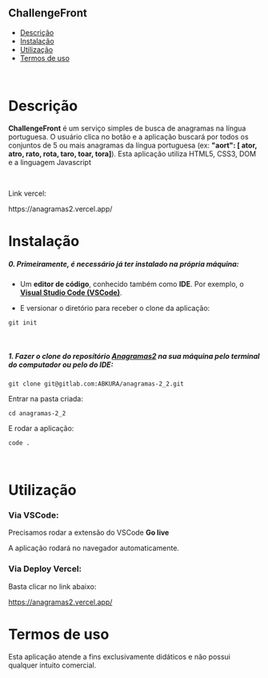 ## ChallengeFront

- [Descrição](#descrição)
- [Instalação](#instalação)
- [Utilização](#utilização)
- [Termos de uso](#termos-de-uso)

<br>

# Descrição

<p><b>ChallengeFront</b> é um serviço simples de busca de anagramas na língua portuguesa. O usuário clica no botão e a aplicação buscará por todos os conjuntos de 5 ou mais anagramas da língua portuguesa (ex: <strong>"aort": [ ator, atro, rato, rota, taro, toar, tora]</strong>). Esta aplicação utiliza HTML5, CSS3, DOM e a linguagem Javascript</p>
<br>

<p>Link vercel:</p>
https://anagramas2.vercel.app/

# Instalação

<h5>0. Primeiramente, é necessário já ter instalado na própria máquina:</h5>

- Um <b>editor de código</b>, conhecido também como <b>IDE</b>. Por exemplo, o <b>[Visual Studio Code (VSCode)](https://code.visualstudio.com/)</b>.

- <p> E versionar o diretório para receber o clone da aplicação:</p>

```
git init
```

<br>
<h5>1. Fazer o clone do reposítório <span style="text-decoration: underline">Anagramas2</span> na sua máquina pelo terminal do computador ou pelo do IDE:</h5>

```
git clone git@gitlab.com:ABKURA/anagramas-2_2.git
```

<p>Entrar na pasta criada:</p>

```
cd anagramas-2_2
```

<p>E rodar a aplicação:</p>

```
code .
```

<br>


# Utilização


<h3>Via VSCode:</h3>

<p>Precisamos rodar a extensão do VSCode <b>Go live</b></p>

<p>A aplicação rodará no navegador automaticamente.</p>


<h3>Via Deploy Vercel:</h3>

<p>Basta clicar no link abaixo:</p>

https://anagramas2.vercel.app/




# Termos de uso

<p>Esta aplicação atende a fins exclusivamente didáticos e não possui qualquer intuito comercial.</p>
